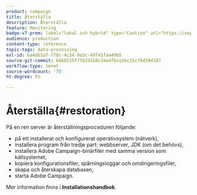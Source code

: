 ```yaml
---
product: campaign
title: Återställa
description: Återställa
feature: Monitoring
badge-v7-prem: label="lokal och hybrid" type="Caution" url="https://experienceleague.adobe.com/docs/campaign-classic/using/installing-campaign-classic/architecture-and-hosting-models/hosting-models-lp/hosting-models.html?lang=sv" tooltip="Gäller endast lokala och hybrida driftsättningar"
audience: production
content-type: reference
topic-tags: data-processing
exl-id: ba4db1af-778c-4c34-9a3c-49f41faa49b5
source-git-commit: b666535f7f82d1b8c2da4fbce1bc25cf8d39d187
workflow-type: tm+mt
source-wordcount: '75'
ht-degree: 5%

---
```


# Återställa{#restoration}



På en ren server är återställningsproceduren följande:

* på ett installerat och konfigurerat operativsystem (nätverk),
* installera program från tredje part: webbserver, JDK (om det behövs),
* installera Adobe Campaign-binärfiler med samma version som källsystemet,
* kopiera konfigurationsfiler, spårningsloggar och omdirigeringsfiler,
* skapa och återskapa databasen,
* starta Adobe Campaign.

Mer information finns i **Installationshandbok**.
